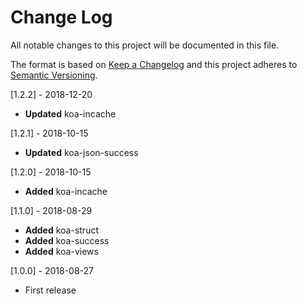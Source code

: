 # Change Log
All notable changes to this project will be documented in this file.

The format is based on [Keep a Changelog](http://keepachangelog.com/)
and this project adheres to [Semantic Versioning](http://semver.org/).

[1.2.2] - 2018-12-20
- **Updated** koa-incache

[1.2.1] - 2018-10-15
- **Updated** koa-json-success

[1.2.0] - 2018-10-15
- **Added** koa-incache

[1.1.0] - 2018-08-29
- **Added** koa-struct
- **Added** koa-success
- **Added** koa-views

[1.0.0] - 2018-08-27
- First release